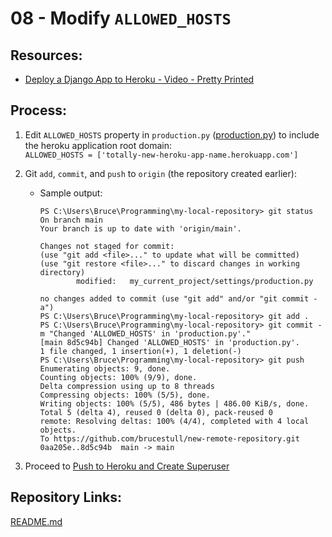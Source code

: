 # 08 - Modify `ALLOWED_HOSTS`

## Resources:
* [Deploy a Django App to Heroku - Video - Pretty Printed](https://www.youtube.com/watch?v=GMbVzl_aLxM)

## Process:

1. Edit `ALLOWED_HOSTS` property in `production.py` ([production.py](../my_current_project/settings/production.py)) to include the heroku application root domain:  
    `ALLOWED_HOSTS = ['totally-new-heroku-app-name.herokuapp.com']`

1. Git `add`, `commit`, and `push` to `origin` (the repository created earlier):  
    * Sample output:
        ```
        PS C:\Users\Bruce\Programming\my-local-repository> git status
        On branch main
        Your branch is up to date with 'origin/main'.

        Changes not staged for commit:
        (use "git add <file>..." to update what will be committed)
        (use "git restore <file>..." to discard changes in working directory)
                modified:   my_current_project/settings/production.py

        no changes added to commit (use "git add" and/or "git commit -a")
        PS C:\Users\Bruce\Programming\my-local-repository> git add .
        PS C:\Users\Bruce\Programming\my-local-repository> git commit -m "Changed 'ALLOWED_HOSTS' in 'production.py'."
        [main 8d5c94b] Changed 'ALLOWED_HOSTS' in 'production.py'.
        1 file changed, 1 insertion(+), 1 deletion(-)
        PS C:\Users\Bruce\Programming\my-local-repository> git push
        Enumerating objects: 9, done.
        Counting objects: 100% (9/9), done.
        Delta compression using up to 8 threads
        Compressing objects: 100% (5/5), done.
        Writing objects: 100% (5/5), 486 bytes | 486.00 KiB/s, done.
        Total 5 (delta 4), reused 0 (delta 0), pack-reused 0
        remote: Resolving deltas: 100% (4/4), completed with 4 local objects.
        To https://github.com/brucestull/new-remote-repository.git
        0aa205e..8d5c94b  main -> main
        ```

1. Proceed to [Push to Heroku and Create Superuser](09_push_to_heroku_and_createsuperuser.md)

## Repository Links:
[README.md](../README.md)
